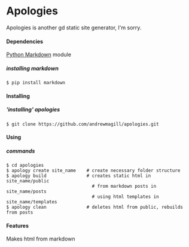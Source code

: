 Apologies
=========
Apologies is another gd static site generator, I'm sorry.
#### Dependencies
[Python Markdown](https://github.com/waylan/Python-Markdown) module
##### installing markdown
```
$ pip install markdown
```
#### Installing
##### 'installing' apologies
```
$ git clone https://github.com/andrewmagill/apologies.git
```
#### Using
##### commands
```
$ cd apologies
$ apology create site_name    # create necessary folder structure
$ apology build               # creates static html in site_name/public
                                # from markdown posts in site_name/posts
                                # using html templates in site_name/templates
$ apology clean               # deletes html from public, rebuilds from posts
```

#### Features
Makes html from markdown
